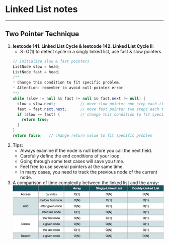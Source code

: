 # Linked List notes
---
## Two Pointer Technique
1. **leetcode 141. Linked List Cycle & leetcode 142. Linked List Cycle II**:
   - S=O(1) to detect cycle in a singly linked list, use fast & slow pointers
    ```java
    // Initialize slow & fast pointers
    ListNode slow = head;
    ListNode fast = head;
    /**
    * Change this condition to fit specific problem.
    * Attention: remember to avoid null-pointer error
    **/
    while (slow != null && fast != null && fast.next != null) {
      slow = slow.next;           // move slow pointer one step each time
      fast = fast.next.next;      // move fast pointer two steps each time
      if (slow == fast) {         // change this condition to fit specific problem
        return true;
      }
    }
    return false;   // change return value to fit specific problem
    ```
2. Tips:
   - Always examine if the node is null before you call the next field.
   - Carefully define the end conditions of your loop.
   - Going through some test cases will save you time.
   - Feel free to use several pointers at the same time.
   - In many cases, you need to track the previous node of the current node.
3. A comparison of time complexity between the linked list and the array:
   ![alt text](https://github.com/chopchap/leetcode/blob/main/images/comparison_of_time_complexity.png?raw=true)
